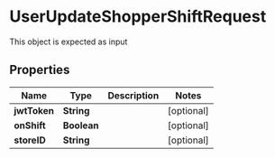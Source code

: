 

# UserUpdateShopperShiftRequest

This object is expected as input
## Properties

Name | Type | Description | Notes
------------ | ------------- | ------------- | -------------
**jwtToken** | **String** |  |  [optional]
**onShift** | **Boolean** |  |  [optional]
**storeID** | **String** |  |  [optional]




